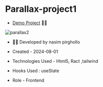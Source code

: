 # Parallax-project1
- [Demo Project](https://parallax-project1-virid.vercel.app/) 👩‍💻

  





![parallax2](https://github.com/user-attachments/assets/2082f913-0078-461e-a072-0343ea7a4522)



- 👩‍🎓 Developed by nasim pirghollo

- Created - 2024-08-01

- Technologies Used - Html5, Ract ,tailwind 

- Hooks Used : useState 

- Role - Frontend
